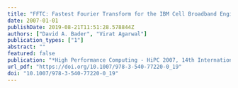 ```yaml
---
title: "FFTC: Fastest Fourier Transform for the IBM Cell Broadband Engine"
date: 2007-01-01
publishDate: 2019-08-21T11:51:28.578844Z
authors: ["David A. Bader", "Virat Agarwal"]
publication_types: ["1"]
abstract: ""
featured: false
publication: "*High Performance Computing - HiPC 2007, 14th International Conference, Goa, India, December 18-21, 2007, Proceedings*"
url_pdf: "https://doi.org/10.1007/978-3-540-77220-0_19"
doi: "10.1007/978-3-540-77220-0_19"
---
```


